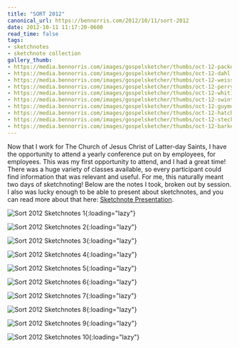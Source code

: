```yaml
---
title: "SORT 2012"
canonical_url: https://bennorris.com/2012/10/11/sort-2012
date: 2012-10-11 11:17:20-0600
read_time: false
tags:
- sketchnotes
- sketchnote collection
gallery_thumb:
- https://media.bennorris.com/images/gospelsketcher/thumbs/oct-12-packer.jpg
- https://media.bennorris.com/images/gospelsketcher/thumbs/oct-12-dahl.jpg
- https://media.bennorris.com/images/gospelsketcher/thumbs/oct-12-weiss.jpg
- https://media.bennorris.com/images/gospelsketcher/thumbs/oct-12-perry.jpg
- https://media.bennorris.com/images/gospelsketcher/thumbs/oct-12-whiting.jpg
- https://media.bennorris.com/images/gospelsketcher/thumbs/oct-12-swinton.jpg
- https://media.bennorris.com/images/gospelsketcher/thumbs/oct-12-guymon.jpg
- https://media.bennorris.com/images/gospelsketcher/thumbs/oct-12-hatch.jpg
- https://media.bennorris.com/images/gospelsketcher/thumbs/oct-12-steckler.jpg
- https://media.bennorris.com/images/gospelsketcher/thumbs/oct-12-barker.jpg
---
```


Now that I work for The Church of Jesus Christ of Latter-day Saints, I have the opportunity to attend a yearly conference put on by employees, for employees. This was my first opportunity to attend, and I had a great time! There was a huge variety of classes available, so every participant could find information that was relevant and useful. For me, this naturally meant two days of sketchnoting! Below are the notes I took, broken out by session. I also was lucky enough to be able to present about sketchnotes, and you can read more about that here: <a href="https://bennorris.com/2012/10/11/sketchnote-presentation-oct" title="Sketchnote Presentation Oct 2012">Sketchnote Presentation</a>.

![Sort 2012 Sketchnotes 1](https://media.bennorris.com/images/gospelsketcher/sort-2012/oct-12-packer.jpg){:loading="lazy"}

![Sort 2012 Sketchnotes 2](https://media.bennorris.com/images/gospelsketcher/sort-2012/oct-12-dahl.jpg){:loading="lazy"}

![Sort 2012 Sketchnotes 3](https://media.bennorris.com/images/gospelsketcher/sort-2012/oct-12-weiss.jpg){:loading="lazy"}

![Sort 2012 Sketchnotes 4](https://media.bennorris.com/images/gospelsketcher/sort-2012/oct-12-perry.jpg){:loading="lazy"}

![Sort 2012 Sketchnotes 5](https://media.bennorris.com/images/gospelsketcher/sort-2012/oct-12-whiting.jpg){:loading="lazy"}

![Sort 2012 Sketchnotes 6](https://media.bennorris.com/images/gospelsketcher/sort-2012/oct-12-swinton.jpg){:loading="lazy"}

![Sort 2012 Sketchnotes 7](https://media.bennorris.com/images/gospelsketcher/sort-2012/oct-12-guymon.jpg){:loading="lazy"}

![Sort 2012 Sketchnotes 8](https://media.bennorris.com/images/gospelsketcher/sort-2012/oct-12-hatch.jpg){:loading="lazy"}

![Sort 2012 Sketchnotes 9](https://media.bennorris.com/images/gospelsketcher/sort-2012/oct-12-steckler.jpg){:loading="lazy"}

![Sort 2012 Sketchnotes 10](https://media.bennorris.com/images/gospelsketcher/sort-2012/oct-12-barker.jpg){:loading="lazy"}
